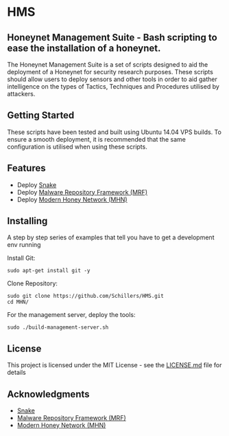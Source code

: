 # HMS
## Honeynet Management Suite - Bash scripting to ease the installation of a honeynet.

The Honeynet Management Suite is a set of scripts designed to aid the deployment of a Honeynet for security research purposes. These scripts should allow users to deploy sensors and other tools in order to aid gather intelligence on the types of Tactics, Techniques and Procedures utilised by attackers.

## Getting Started

These scripts have been tested and built using Ubuntu 14.04 VPS builds. To ensure a smooth deployment, it is recommended that the same configuration is utilised when using these scripts.

## Features
* Deploy [Snake](https://github.com/countercept/snake)
* Deploy [Malware Repository Framework (MRF)](https://github.com/Tigzy/malware-repo)
* Deploy [Modern Honey Network (MHN)](https://github.com/threatstream/mhn)

## Installing

A step by step series of examples that tell you have to get a development env running

Install Git:

```
sudo apt-get install git -y

```

Clone Repository:
```
sudo git clone https://github.com/Schillers/HMS.git
cd MHN/
```

For the management server, deploy the tools:

```
sudo ./build-management-server.sh
```

## License

This project is licensed under the MIT License - see the [LICENSE.md](LICENSE.md) file for details

## Acknowledgments
* [Snake](https://github.com/countercept/snake)
* [Malware Repository Framework (MRF)](https://github.com/Tigzy/malware-repo)
* [Modern Honey Network (MHN)](https://github.com/threatstream/mhn)
